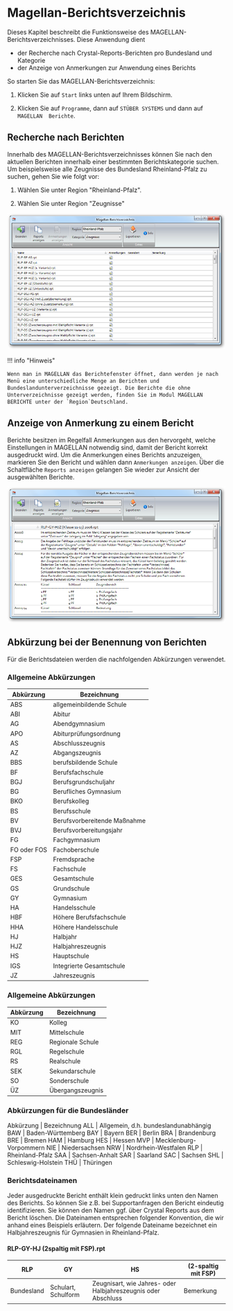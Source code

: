 # Magellan-Berichtsverzeichnis

Dieses Kapitel beschreibt die Funktionsweise des MAGELLAN-Berichtsverzeichnisses. Diese Anwendung dient 

* der Recherche nach Crystal-Reports-Berichten pro Bundesland und Kategorie
* der Anzeige von Anmerkungen zur Anwendung eines Berichts

So starten Sie das MAGELLAN-Berichtsverzeichnis:

1. Klicken Sie auf `Start` links unten auf Ihrem Bildschirm.

2. Klicken Sie auf `Programme`, dann auf `STÜBER SYSTEMS` und dann auf `MAGELLAN  Berichte`.

## Recherche nach Berichten

Innerhalb des MAGELLAN-Berichtsverzeichnisses können Sie nach den aktuellen Berichten innerhalb einer bestimmten Berichtskategorie suchen. Um beispielsweise alle Zeugnisse des Bundesland Rheinland-Pfalz zu suchen, gehen Sie wie folgt vor:

1. Wählen Sie unter Region "Rheinland-Pfalz".

2. Wählen Sie unter Region "Zeugnisse"

![Hier sehen Sie Zeugnisse des Bundeslandes Rheinland-Pfalz.](../../assets/images/berichteverz/berichteverz1.png)


!!! info "Hinweis"

	Wenn man in MAGELLAN das Berichtefenster öffnet, dann werden je nach Menü eine unterschiedliche Menge an Berichten und Bundeslandunterverzeichnisse gezeigt. Die Berichte die ohne Unterverzeichnisse gezeigt werden, finden Sie im Modul MAGELLAN BERICHTE unter der `Region`Deutschland.

## Anzeige von Anmerkung zu einem Bericht

Berichte besitzen im Regelfall Anmerkungen aus den hervorgeht, welche Einstellungen in MAGELLAN notwendig sind, damit der Bericht korrekt ausgedruckt wird. Um die Anmerkungen eines Berichts anzuzeigen, markieren Sie den Bericht und wählen dann `Anmerkungen anzeigen`. Über die Schaltfläche `Reports anzeigen` gelangen Sie wieder zur Ansicht der ausgewählten Berichte.
 
![Dies sind die Anmerkungen zum Zeugnis „RLP-GY-HJZ (Klasse 11-13) 2006“.](../../assets/images/berichteverz/berichteverz2.png)

## Abkürzung bei der Benennung von Berichten

Für die Berichtsdateien werden die nachfolgenden Abkürzungen verwendet.

### Allgemeine Abkürzungen

Abkürzung   | Bezeichnung
----------- | -----------
ABS         | allgemeinbildende Schule
ABI         | Abitur
AG          | Abendgymnasium
APO         | Abiturprüfungsordnung
AS          | Abschlusszeugnis
AZ          | Abgangszeugnis
BBS         | berufsbildende Schule
BF          | Berufsfachschule
BGJ         | Berufsgrundschuljahr
BG          | Berufliches Gymnasium
BKO         | Berufskolleg
BS          | Berufsschule
BV          | Berufsvorbereitende Maßnahme
BVJ         | Berufsvorbereitungsjahr
FG          | Fachgymnasium
FO oder FOS | Fachoberschule
FSP         | Fremdsprache
FS          | Fachschule
GES         | Gesamtschule
GS          | Grundschule
GY          | Gymnasium
HA          | Handelsschule
HBF         | Höhere Berufsfachschule
HHA         | Höhere Handelsschule
HJ          | Halbjahr
HJZ         | Halbjahreszeugnis
HS          | Hauptschule
IGS         | Integrierte Gesamtschule
JZ          | Jahreszeugnis

### Allgemeine Abkürzungen

Abkürzung | Bezeichnung
--------- | -----------
KO        | Kolleg
MIT       | Mittelschule
REG       | Regionale Schule
RGL       | Regelschule
RS        | Realschule
SEK       | Sekundarschule
SO        | Sonderschule
ÜZ        | Übergangszeugnis

### Abkürzungen für die Bundesländer

Abkürzung | Bezeichnung
ALL       | Allgemein, d.h. bundeslandunabhängig
BAW       | Baden-Württemberg
BAY       | Bayern
BER       | Berlin
BRA       | Brandenburg
BRE       | Bremen
HAM       | Hamburg
HES       | Hessen
MVP       | Mecklenburg-Vorpommern
NIE       | Niedersachsen
NRW       | Nordrhein-Westfalen
RLP       | Rheinland-Pfalz
SAA       | Sachsen-Anhalt
SAR       | Saarland
SAC       | Sachsen
SHL       | Schleswig-Holstein
THÜ       | Thüringen

### Berichtsdateinamen

Jeder ausgedruckte Bericht enthält klein gedruckt links unten den Namen des Berichts. So können Sie z.B. bei Supportanfragen den Bericht eindeutig identifizieren. Sie können den Namen ggf. über Crystal Reports aus dem Bericht löschen. Die Dateinamen entsprechen folgender Konvention, die wir anhand eines Beispiels erläutern. Der folgende Dateiname bezeichnet ein Halbjahreszeugnis für Gymnasien in Rheinland-Pfalz.

#### RLP-GY-HJ (2spaltig mit FSP).rpt

RLP        | GY                  | HS                                                            | (2-spaltig mit FSP)
---------- | ------------------- | ------------------------------------------------------------- | -------------------
Bundesland | Schulart, Schulform | Zeugnisart, wie Jahres- oder Halbjahreszeugnis oder Abschluss | Bemerkung
